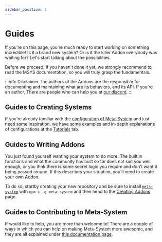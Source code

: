 ```yaml
---
sidebar_position: 1
---
```


# Guides
If you're on this page, you're much ready to start working on something incredible! Is it a brand new system? Or is it the killer Addon everybody was waiting for? Let's start talking about the possibilities.

Before we proceed, if you haven't done it yet, we strongly recommend to read the MSYS documentation, so you will truly grasp the fundamentals.

:::info Disclaimer
The authors of the Addons are the responsible for documenting and maintaining what are its behaviors, and its API. If you're an author, There are people who can help you at [our discord](https://discord.gg/ndGsnbTW7V).
:::

## Guides to Creating Systems
If you're already familiar with the [configuration of Meta-System](../api-docs/configuring/basics) and just need some inspiration, we have some examples and in-depth explanations of configurations at the [Tutorials](../tutorials/tutorials.md) tab.

## Guides to Writing Addons
You just found yourself wanting your system to do more. The built in functions and what the community has built so far does not suit you well enough, or you thnk there is some secret logic you require and don't want it being passed around. If this describes your situation, you'll need to create your own Addon.

To do so, startby creating your new repository and be sure to install [`meta-system`](https://www.npmjs.com/package/meta-system) with `npm i -g meta-system` and then head to the [Creating Addons](./creating-addons.md) page.

## Guides to Contributing to Meta-System
If would like to help, you are more than welcome to! There are a couple of ways in which you can help on making Meta-System more awesome, and they are all explained under [this documentation page](./contributing.md).
